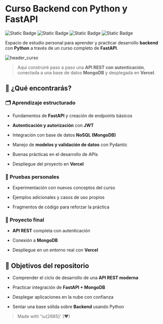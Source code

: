 # Curso Backend con Python y FastAPI  

![Static Badge](https://img.shields.io/badge/python-x.x.x-3776AB?style=for-the-badge&logo=python&labelColor=101010) ![Static Badge](https://img.shields.io/badge/fastapi-x.x.x-009688?style=for-the-badge&logo=fastapi&labelColor=101010) ![Static Badge](https://img.shields.io/badge/database-mongodb-47A248?style=for-the-badge&logo=mongodb&labelColor=101010) ![Static Badge](https://img.shields.io/badge/deploy-vercel-000000?style=for-the-badge&logo=vercel&labelColor=101010)  

Espacio de estudio personal para aprender y practicar desarrollo **backend** con **Python** a través de un curso completo de **FastAPI**.  

![header_curso](./images/header_backend_fastapi.png)  

> Aquí construiré paso a paso una **API REST con autenticación**, conectada a una base de datos **MongoDB** y desplegada en **Vercel**.  


## 🔎 ¿Qué encontrarás?  

### 🗂️ Aprendizaje estructurado  

- Fundamentos de **FastAPI** y creación de endpoints básicos 
 
- **Autenticación y autorización** con **JWT**  
- Integración con base de datos **NoSQL (MongoDB)**  
- Manejo de **modelos y validación de datos** con Pydantic  
- Buenas prácticas en el desarrollo de APIs  
- Despliegue del proyecto en **Vercel**  

### 🧪 Pruebas personales  

- Experimentación con nuevos conceptos del curso 
 
- Ejemplos adicionales y casos de uso propios  
- Fragmentos de código para reforzar la práctica  

### 🥇 Proyecto final  

- **API REST** completa con autenticación  

- Conexión a **MongoDB**  
- Despliegue en un entorno real con **Vercel**  


## 🎯 Objetivos del repositorio  

- Comprender el ciclo de desarrollo de una **API REST moderna**
  
- Practicar integración de **FastAPI + MongoDB**  
- Desplegar aplicaciones en la nube con confianza  
- Sentar una base sólida sobre **Backend** usando Python  

> Made with '\u{2665}' (♥)

